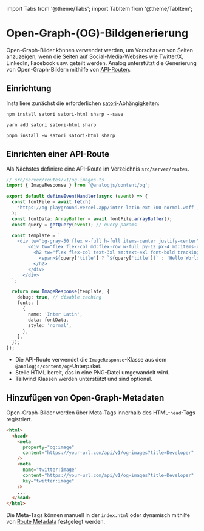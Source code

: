 import Tabs from '@theme/Tabs';
import TabItem from '@theme/TabItem';

# Open-Graph-(OG)-Bildgenerierung

Open-Graph-Bilder können verwendet werden, um Vorschauen von Seiten anzuzeigen, wenn die Seiten auf Social-Media-Websites wie Twitter/X, LinkedIn, Facebook usw. geteilt werden. Analog unterstützt die Generierung von Open-Graph-Bildern mithilfe von [API-Routen](./overview).

## Einrichtung

Installiere zunächst die erforderlichen [satori](https://github.com/vercel/satori)-Abhängigkeiten:

<Tabs groupId="package-manager">
  <TabItem value="npm">

```shell
npm install satori satori-html sharp --save
```

  </TabItem>

  <TabItem label="Yarn" value="yarn">

```shell
yarn add satori satori-html sharp
```

  </TabItem>

  <TabItem value="pnpm">

```shell
pnpm install -w satori satori-html sharp
```

  </TabItem>
</Tabs>

## Einrichten einer API-Route

Als Nächstes definiere eine API-Route im Verzeichnis `src/server/routes`.

```ts
// src/server/routes/v1/og-images.ts
import { ImageResponse } from '@analogjs/content/og';

export default defineEventHandler(async (event) => {
  const fontFile = await fetch(
    'https://og-playground.vercel.app/inter-latin-ext-700-normal.woff',
  );
  const fontData: ArrayBuffer = await fontFile.arrayBuffer();
  const query = getQuery(event); // query params

  const template = `
    <div tw="bg-gray-50 flex w-full h-full items-center justify-center">
        <div tw="flex flex-col md:flex-row w-full py-12 px-4 md:items-center justify-between p-8">
          <h2 tw="flex flex-col text-3xl sm:text-4xl font-bold tracking-tight text-gray-900 text-left">
            <span>${query['title'] ? `${query['title']}` : 'Hello World'}</span>
          </h2>
        </div>
      </div>    
  `;

  return new ImageResponse(template, {
    debug: true, // disable caching
    fonts: [
      {
        name: 'Inter Latin',
        data: fontData,
        style: 'normal',
      },
    ],
  });
});
```

- Die API-Route verwendet die `ImageResponse`-Klasse aus dem `@analogjs/content/og`-Unterpaket.
- Stelle HTML bereit, das in eine PNG-Datei umgewandelt wird.
- Tailwind Klassen werden unterstützt und sind optional.

## Hinzufügen von Open-Graph-Metadaten

Open-Graph-Bilder werden über Meta-Tags innerhalb des HTML-`head`-Tags registriert.

```html
<html>
  <head>
    <meta
      property="og:image"
      content="https://your-url.com/api/v1/og-images?title=Developer"
    />
    <meta
      name="twitter:image"
      content="https://your-url.com/api/v1/og-images?title=Developer"
      key="twitter:image"
    />
    ...
  </head>
</html>
```

Die Meta-Tags können manuell in der `index.html` oder dynamisch mithilfe von [Route Metadata](/de/docs/features/routing/metadata#open-graph-meta-tags) festgelegt werden.
